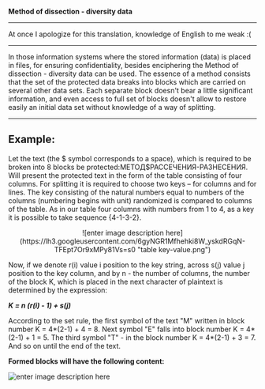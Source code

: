  **Method of dissection - diversity data**
___
At once I apologize for this translation, knowledge of English to me weak :(

---
In those information systems where the stored information (data) is placed in files, for ensuring confidentiality, besides enciphering the Method of dissection - diversity data can be used.
The essence of a method consists that the set of the protected data breaks into blocks which are carried on several other data sets. Each separate block doesn't bear a little significant information, and even access to full set of blocks doesn't allow to restore easily an initial data set without knowledge of a way of splitting.

---
**Example:**
---
Let the text (the $ symbol  corresponds to a space), which is required to be broken into 8 blocks be protected:МЕТОД$РАССЕЧЕНИЯ-РАЗНЕСЕНИЯ.
Will present the protected text in the form of the table consisting of four columns. For splitting it is required to choose two keys – for columns and for lines. The key consisting of the natural numbers equal to numbers of the columns (numbering begins with unit) randomized is compared to columns of the table. As in our table four columns with numbers from 1 to 4, as a key it is possible to take sequence {4-1-3-2}.

<center>![enter image description here](https://lh3.googleusercontent.com/6gyNGR1Mfhehki8W_yskdRGqN-TFEpt7Or9xMPy81Vs=s0 "table key-value.png")</center>

Now, if we denote r(i) value i position to the key string, across s(j) value j position to the key column, and by n - the number of columns, the number of the block K, which is placed in the next character of plaintext is determined by the expression:

***K = n (r(i) - 1) + s(j)***

According to the set rule, the first symbol of the text "М" written in block number K = 4*(2-1) + 4 = 8. Next symbol "Е" falls into block number K = 4*(2-1) + 1 = 5. The third symbol "Т" - in the block number K = 4*(2-1) + 3 = 7. And so on until the end of the text.

**Formed blocks will have the following content:**

![enter image description here](https://lh3.googleusercontent.com/ss6KjuZLXbh2REH_LIt28CQT7ysRMroqgJlVY4wNd-o=s0 "Blocks.png")

